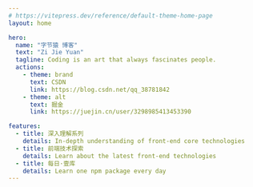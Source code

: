 ```yaml
---
# https://vitepress.dev/reference/default-theme-home-page
layout: home

hero:
  name: "字节猿 博客"
  text: "Zi Jie Yuan"
  tagline: Coding is an art that always fascinates people.
  actions:
    - theme: brand
      text: CSDN
      link: https://blog.csdn.net/qq_38781842
    - theme: alt
      text: 掘金
      link: https://juejin.cn/user/3298985413453390

features:
  - title: 深入理解系列
    details: In-depth understanding of front-end core technologies
  - title: 前端技术探索
    details: Learn about the latest front-end technologies
  - title: 每日·壹库
    details: Learn one npm package every day
---
```

